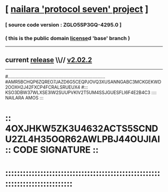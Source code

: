 
# [ [nailara 'protocol seven' project](http://nailara.network/) ]

### [ source code version : ZGLO5SP3GQ-4295.0 ]

### ( this is the public domain [license](../license)d 'base' branch )
---
## current [release](https://github.com/nailara-technologies/protocol-7/releases) \\\\// [v2.02.2](https://github.com/nailara-technologies/protocol-7/releases/tag/v2.02.2)
---

#.............................................................................
#AMR5BCHQP6ZQREO7JAZD6G5CEQPJOVQ3XUSANNGABC3MCKGEKWD2OOXH2J42FXCP4FCRALSRUEUX4
#::: KSO3DBW37WLXSE3IW2SUUPVKIV2T5UM4SSJGUESFLI6F4E2B4C3 :::: NAILARA AMOS :::
# :: 4OXJHKW5ZK3U4632ACTS5SCNDU2ZL4H35OQR62AWLPBJ44OUJIAI :: CODE SIGNATURE ::
# ::::::::::::::::::::::::::::::::::::::::::::::::::::::::::::::::::::::::::::
